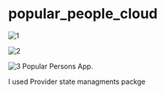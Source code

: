 # popular_people_cloud
![1](https://user-images.githubusercontent.com/62033008/169672144-cb34f048-47e9-44b3-a4c4-29c7b1d0ebc0.jpeg)

![2](https://user-images.githubusercontent.com/62033008/169672129-dd5e6907-3f85-41b8-9520-29d17b2ea7a5.jpeg)

![3](https://user-images.githubusercontent.com/62033008/169672165-8f91f5fd-cb6b-4781-9777-af01f9d2f604.jpeg)
Popular Persons App.

I used Provider state managments packge
